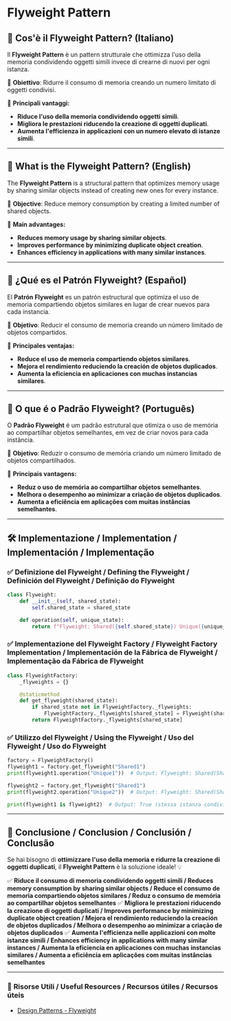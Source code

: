 # Flyweight Pattern

## 📌 Cos'è il Flyweight Pattern? (Italiano)
Il **Flyweight Pattern** è un pattern strutturale che ottimizza l'uso della memoria condividendo oggetti simili invece di crearne di nuovi per ogni istanza.

🔹 **Obiettivo**: Ridurre il consumo di memoria creando un numero limitato di oggetti condivisi.

🔹 **Principali vantaggi:**
- **Riduce l'uso della memoria condividendo oggetti simili**.
- **Migliora le prestazioni riducendo la creazione di oggetti duplicati**.
- **Aumenta l'efficienza in applicazioni con un numero elevato di istanze simili**.

---

## 📌 What is the Flyweight Pattern? (English)
The **Flyweight Pattern** is a structural pattern that optimizes memory usage by sharing similar objects instead of creating new ones for every instance.

🔹 **Objective**: Reduce memory consumption by creating a limited number of shared objects.

🔹 **Main advantages:**
- **Reduces memory usage by sharing similar objects**.
- **Improves performance by minimizing duplicate object creation**.
- **Enhances efficiency in applications with many similar instances**.

---

## 📌 ¿Qué es el Patrón Flyweight? (Español)
El **Patrón Flyweight** es un patrón estructural que optimiza el uso de memoria compartiendo objetos similares en lugar de crear nuevos para cada instancia.

🔹 **Objetivo**: Reducir el consumo de memoria creando un número limitado de objetos compartidos.

🔹 **Principales ventajas:**
- **Reduce el uso de memoria compartiendo objetos similares**.
- **Mejora el rendimiento reduciendo la creación de objetos duplicados**.
- **Aumenta la eficiencia en aplicaciones con muchas instancias similares**.

---

## 📌 O que é o Padrão Flyweight? (Português)
O **Padrão Flyweight** é um padrão estrutural que otimiza o uso de memória ao compartilhar objetos semelhantes, em vez de criar novos para cada instância.

🔹 **Objetivo**: Reduzir o consumo de memória criando um número limitado de objetos compartilhados.

🔹 **Principais vantagens:**
- **Reduz o uso de memória ao compartilhar objetos semelhantes**.
- **Melhora o desempenho ao minimizar a criação de objetos duplicados**.
- **Aumenta a eficiência em aplicações com muitas instâncias semelhantes**.

---

## 🛠️ Implementazione / Implementation / Implementación / Implementação

### ✅ **Definizione del Flyweight / Defining the Flyweight / Definición del Flyweight / Definição do Flyweight**
```python
class Flyweight:
    def __init__(self, shared_state):
        self.shared_state = shared_state

    def operation(self, unique_state):
        return f"Flyweight: Shared({self.shared_state}) Unique({unique_state})"
```

### ✅ **Implementazione del Flyweight Factory / Flyweight Factory Implementation / Implementación de la Fábrica de Flyweight / Implementação da Fábrica de Flyweight**
```python
class FlyweightFactory:
    _flyweights = {}

    @staticmethod
    def get_flyweight(shared_state):
        if shared_state not in FlyweightFactory._flyweights:
            FlyweightFactory._flyweights[shared_state] = Flyweight(shared_state)
        return FlyweightFactory._flyweights[shared_state]
```

### ✅ **Utilizzo del Flyweight / Using the Flyweight / Uso del Flyweight / Uso do Flyweight**
```python
factory = FlyweightFactory()
flyweight1 = factory.get_flyweight("Shared1")
print(flyweight1.operation("Unique1"))  # Output: Flyweight: Shared(Shared1) Unique(Unique1)

flyweight2 = factory.get_flyweight("Shared1")
print(flyweight2.operation("Unique2"))  # Output: Flyweight: Shared(Shared1) Unique(Unique2)

print(flyweight1 is flyweight2)  # Output: True (stessa istanza condivisa)
```

---

## 🚀 **Conclusione / Conclusion / Conclusión / Conclusão**
Se hai bisogno di **ottimizzare l'uso della memoria e ridurre la creazione di oggetti duplicati**, il **Flyweight Pattern** è la soluzione ideale! 💡

✅ **Riduce il consumo di memoria condividendo oggetti simili / Reduces memory consumption by sharing similar objects / Reduce el consumo de memoria compartiendo objetos similares / Reduz o consumo de memória ao compartilhar objetos semelhantes**
✅ **Migliora le prestazioni riducendo la creazione di oggetti duplicati / Improves performance by minimizing duplicate object creation / Mejora el rendimiento reduciendo la creación de objetos duplicados / Melhora o desempenho ao minimizar a criação de objetos duplicados**
✅ **Aumenta l'efficienza nelle applicazioni con molte istanze simili / Enhances efficiency in applications with many similar instances / Aumenta la eficiencia en aplicaciones con muchas instancias similares / Aumenta a eficiência em aplicações com muitas instâncias semelhantes**

---

### 📖 **Risorse Utili / Useful Resources / Recursos útiles / Recursos úteis**
- [Design Patterns - Flyweight](https://refactoring.guru/design-patterns/flyweight)
